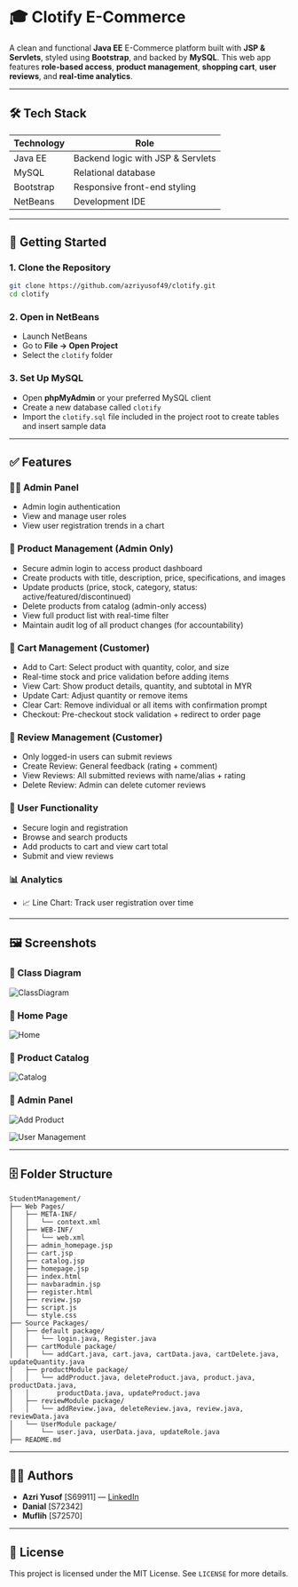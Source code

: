 # 🎓 Clotify E-Commerce

A clean and functional **Java EE** E-Commerce platform built with **JSP & Servlets**, styled using **Bootstrap**, and backed by **MySQL**. This web app features **role-based access**, **product management**, **shopping cart**, **user reviews**, and **real-time analytics**.

---

## 🛠️ Tech Stack

| Technology | Role                              |
| ---------- | --------------------------------- |
| Java EE    | Backend logic with JSP & Servlets |
| MySQL      | Relational database               |
| Bootstrap  | Responsive front-end styling      |
| NetBeans   | Development IDE                   |

---

## 🚀 Getting Started

### 1. Clone the Repository

```bash
git clone https://github.com/azriyusof49/clotify.git
cd clotify
```

### 2. Open in NetBeans

* Launch NetBeans
* Go to **File → Open Project**
* Select the `clotify` folder

### 3. Set Up MySQL

* Open **phpMyAdmin** or your preferred MySQL client
* Create a new database called `clotify`
* Import the `clotify.sql` file included in the project root to create tables and insert sample data

---

## ✅ Features

### 👨‍💼 Admin Panel

* Admin login authentication
* View and manage user roles
* View user registration trends in a chart

### 🛜️ Product Management (Admin Only)

* Secure admin login to access product dashboard
* Create products with title, description, price, specifications, and images
* Update products (price, stock, category, status: active/featured/discontinued)
* Delete products from catalog (admin-only access)
* View full product list with real-time filter
* Maintain audit log of all product changes (for accountability)

### 🛒 Cart Management (Customer)

* Add to Cart: Select product with quantity, color, and size
* Real-time stock and price validation before adding items
* View Cart: Show product details, quantity, and subtotal in MYR
* Update Cart: Adjust quantity or remove items
* Clear Cart: Remove individual or all items with confirmation prompt
* Checkout: Pre-checkout stock validation + redirect to order page

### 💬 Review Management (Customer)

* Only logged-in users can submit reviews
* Create Review: General feedback (rating + comment)
* View Reviews: All submitted reviews with name/alias + rating
* Delete Review: Admin can delete cutomer reviews

### 👤 User Functionality

* Secure login and registration
* Browse and search products
* Add products to cart and view cart total
* Submit and view reviews

### 📊 Analytics

* 📈 Line Chart: Track user registration over time

---

## 🖼️ Screenshots
### 🔹 Class Diagram
![ClassDiagram](ClassDiagram.jpg)

### 🔹 Home Page

![Home](homepage.png)

### 🔹 Product Catalog

![Catalog](catalog.png)

### 🔹 Admin Panel

![Add Product](addProduct.png)

![User Management](admin.png)


---

## 🗄️ Folder Structure

```
StudentManagement/
├── Web Pages/
│   ├── META-INF/
│   │   └── context.xml
│   ├── WEB-INF/
│   │   └── web.xml
│   ├── admin_homepage.jsp
│   ├── cart.jsp
│   ├── catalog.jsp
│   ├── homepage.jsp
│   ├── index.html
│   ├── navbaradmin.jsp
│   ├── register.html
│   ├── review.jsp
│   ├── script.js
│   └── style.css
├── Source Packages/
│   ├── default package/
│   │   └── login.java, Register.java
│   ├── cartModule package/
│   │   └── addCart.java, cart.java, cartData.java, cartDelete.java, updateQuantity.java
│   ├── productModule package/
│   │   └── addProduct.java, deleteProduct.java, product.java, productData.java,
│   │       productData.java, updateProduct.java
│   ├── reviewModule package/
│   │   └── addReview.java, deleteReview.java, review.java, reviewData.java
│   └── UserModule package/
│       └── user.java, userData.java, updateRole.java
├── README.md
```

---

## 👨‍💼 Authors

* **Azri Yusof** \[S69911] — [LinkedIn](https://www.linkedin.com/in/azriyusof49)
* **Danial** \[S72342]
* **Muflih** \[S72570]

---

## 📃 License

This project is licensed under the MIT License. See `LICENSE` for more details.
